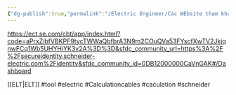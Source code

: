 ```yaml
---
{"dg-publish":true,"permalink":"/Electric Engineer/Các WEbsite tham khảo Hệ thống điện/Schneider tool calculation 1/","dgPassFrontmatter":true,"noteIcon":"2","created":"2024-01-26T10:01:19.547+07:00","updated":"2024-01-18T14:57:35.000+07:00"}
---
```


https://ect.se.com/cbt/app/index.html?code=aPrxZibfVBKPF9tycTWWaQbfbrA3N9m2COuQVa53FYscfXwTV2JkjqnwFCq1Wb5UHYHiYK3v2A%3D%3D&sfdc_community_url=https%3A%2F%2Fsecureidentity.schneider-electric.com%2Fidentity&sfdc_community_id=0DB12000000CaVnGAK#/Dashboard

[[ELT\|ELT]] #tool #electric #Calculationcables #caculation #schneider 
